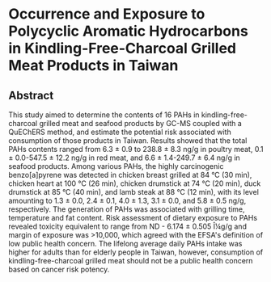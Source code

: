 # Occurrence and Exposure to Polycyclic Aromatic Hydrocarbons in Kindling-Free-Charcoal Grilled Meat Products in Taiwan

## Abstract

This study aimed to determine the contents of 16 PAHs in kindling-free-charcoal grilled meat and seafood products by GC-MS coupled with a QuEChERS method, and estimate the potential risk associated with consumption of those products in Taiwan. Results showed that the total PAHs contents ranged from 6.3 ± 0.9 to 238.8 ± 8.3 ng/g in poultry meat, 0.1 ± 0.0-547.5 ± 12.2 ng/g in red meat, and 6.6 ± 1.4-249.7 ± 6.4 ng/g in seafood products. Among various PAHs, the highly carcinogenic benzo[a]pyrene was detected in chicken breast grilled at 84 °C (30 min), chicken heart at 100 °C (26 min), chicken drumstick at 74 °C (20 min), duck drumstick at 85 °C (40 min), and lamb steak at 88 °C (12 min), with its level amounting to 1.3 ± 0.0, 2.4 ± 0.1, 4.0 ± 1.3, 3.1 ± 0.0, and 5.8 ± 0.5 ng/g, respectively. The generation of PAHs was associated with grilling time, temperature and fat content. Risk assessment of dietary exposure to PAHs revealed toxicity equivalent to range from ND - 6.174 ± 0.505 Î¼g/g and margin of exposure was &gt;10,000, which agreed with the EFSA's definition of low public health concern. The lifelong average daily PAHs intake was higher for adults than for elderly people in Taiwan, however, consumption of kindling-free-charcoal grilled meat should not be a public health concern based on cancer risk potency.